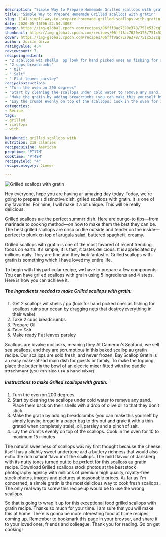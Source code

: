 ```yaml
---
description: "Simple Way to Prepare Homemade Grilled scallops with gratin"
title: "Simple Way to Prepare Homemade Grilled scallops with gratin"
slug: 1141-simple-way-to-prepare-homemade-grilled-scallops-with-gratin
date: 2020-05-15T06:22:54.480Z
image: https://img-global.cpcdn.com/recipes/06fff8ac7020e378/751x532cq70/grilled-scallops-with-gratin-recipe-main-photo.jpg
thumbnail: https://img-global.cpcdn.com/recipes/06fff8ac7020e378/751x532cq70/grilled-scallops-with-gratin-recipe-main-photo.jpg
cover: https://img-global.cpcdn.com/recipes/06fff8ac7020e378/751x532cq70/grilled-scallops-with-gratin-recipe-main-photo.jpg
author: Justin Garza
ratingvalue: 4.4
reviewcount: 7
recipeingredient:
- "2 scallops wit shells  pp look for hand picked ones as fishing for scallops ruins our ocean by dragging nets that destroy everything in their wake"
- "2 cups breadcrumbs"
- " Oil"
- " Salt"
- " Flat leaves parsley"
recipeinstructions:
- "Turn the oven on 200 degrees"
- "Start by cleaning the scallops under cold water to remove any sand. Place them back on their shells with a drop of olive oil so that they don’t stick"
- "Make the gratin by adding breadcrumbs (you can make this yourself by simply leaving bread in a paper bag to dry out and grate it with a thin grated when completely stale), oil, parsley and a pinch of salt."
- "Lay the crumbs evenly on top of the scallops. Cook in the oven for 10 to maximum 15 minutes"
categories:
- Recipe
tags:
- grilled
- scallops
- with

katakunci: grilled scallops with 
nutrition: 218 calories
recipecuisine: American
preptime: "PT17M"
cooktime: "PT48M"
recipeyield: "4"
recipecategory: Dinner

---
```



![Grilled scallops with gratin](https://img-global.cpcdn.com/recipes/06fff8ac7020e378/751x532cq70/grilled-scallops-with-gratin-recipe-main-photo.jpg)

Hey everyone, hope you are having an amazing day today. Today, we're going to prepare a distinctive dish, grilled scallops with gratin. It is one of my favorites. For mine, I will make it a bit unique. This will be really delicious.

Grilled scallops are the perfect summer dish. Here are our go-to tips—from marinade to cooking method—on how to make them the best they can be. The best grilled scallops are crisp on the outside and tender on the inside—perfect to plunk on top of arugula salad, buttered spaghetti, creamy.

Grilled scallops with gratin is one of the most favored of recent trending foods on earth. It's simple, it is fast, it tastes delicious. It is appreciated by millions daily. They are fine and they look fantastic. Grilled scallops with gratin is something which I have loved my entire life.


To begin with this particular recipe, we have to prepare a few components. You can have grilled scallops with gratin using 5 ingredients and 4 steps. Here is how you can achieve it.

<!--inarticleads1-->

##### The ingredients needed to make Grilled scallops with gratin:

1. Get 2 scallops wit shells / pp (look for hand picked ones as fishing for scallops ruins our ocean by dragging nets that destroy everything in their wake)
1. Take 2 cups breadcrumbs
1. Prepare  Oil
1. Take  Salt
1. Make ready  Flat leaves parsley


Scallops are bivalve mollusks, meaning they At Cameron&#39;s Seafood, we sell sea scallops, and they are scrumptious in this baked scallop au gratin recipe. Our scallops are sold fresh, and never frozen. Bay Scallop Gratin is an easy make-ahead main dish for guests or family. To make the topping, place the butter in the bowl of an electric mixer fitted with the paddle attachment (you can also use a hand mixer). 

<!--inarticleads2-->

##### Instructions to make Grilled scallops with gratin:

1. Turn the oven on 200 degrees
1. Start by cleaning the scallops under cold water to remove any sand. Place them back on their shells with a drop of olive oil so that they don’t stick
1. Make the gratin by adding breadcrumbs (you can make this yourself by simply leaving bread in a paper bag to dry out and grate it with a thin grated when completely stale), oil, parsley and a pinch of salt.
1. Lay the crumbs evenly on top of the scallops. Cook in the oven for 10 to maximum 15 minutes


The natural sweetness of scallops was my first thought because the cheese itself has a slightly sweet undertone and a buttery richness that would also echo the rich natural flavour of the scallops. The mild flavour of Jarlsberg with its nutty tones turned out to be perfect for this scallops au gratin recipe. Download Grilled scallops stock photos at the best stock photography agency with millions of premium high quality, royalty-free stock photos, images and pictures at reasonable prices. As far as I&#39;m concerned, a simple gratin is the most delicious way to cook fresh scallops. The only real way to screw this recipe up would be to use the wrong scallops. 

So that is going to wrap it up for this exceptional food grilled scallops with gratin recipe. Thanks so much for your time. I am sure that you will make this at home. There is gonna be more interesting food at home recipes coming up. Remember to bookmark this page in your browser, and share it to your loved ones, friends and colleague. Thank you for reading. Go on get cooking!
